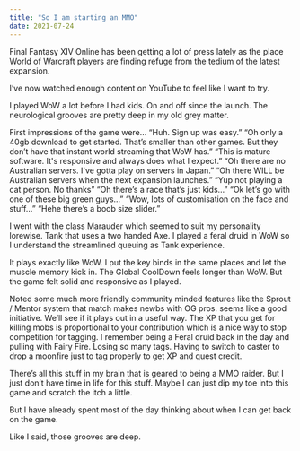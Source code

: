 ```yaml
---
title: "So I am starting an MMO"
date: 2021-07-24
---
```


Final Fantasy XIV Online has been getting a lot of press lately as the place World of Warcraft players are finding refuge from the tedium of the latest expansion.

I’ve now watched enough content on YouTube to feel like I want to try.

I played WoW a lot before I had kids. On and off since the launch. The neurological grooves are pretty deep in my old grey matter.

First impressions of the game were…
“Huh. Sign up was easy.”
“Oh only a 40gb download to get started. That’s smaller than other games. But they don’t have that instant world streaming that WoW has.”
“This is mature software. It's responsive and always does what I expect.”
“Oh there are no Australian servers. I've gotta play on servers in Japan.”
“Oh there WILL be Australian servers when the next expansion launches.”
“Yup not playing a cat person. No thanks”
“Oh there’s a race that’s just kids…”
“Ok let’s go with one of these big green guys…”
“Wow, lots of customisation on the face and stuff…”
“Hehe there’s a boob size slider.”

I went with the class Marauder which seemed to suit my personality lorewise. Tank that uses a two handed Axe. I played a feral druid in WoW so I understand the streamlined queuing as Tank experience.

It plays exactly like WoW. I put the key binds in the same places and let the muscle memory kick in. The Global CoolDown feels longer than WoW. But the game felt solid and responsive as I played.

Noted some much more friendly community minded features like the Sprout / Mentor system that match makes newbs with OG pros. seems like a good initiative. We’ll see if it plays out in a useful way. The XP that you get for killing mobs is proportional to your contribution which is a nice way to stop competition for tagging. I remember being a Feral druid back in the day and pulling with Fairy Fire. Losing so many tags. Having to switch to caster to drop a moonfire just to tag properly to get XP and quest credit.

There’s all this stuff in my brain that is geared to being a MMO raider. But I just don’t have time in life for this stuff. Maybe I can just dip my toe into this game and scratch the itch a little. 

But I have already spent most of the day thinking about when I can get back on the game.

Like I said, those grooves are deep.
